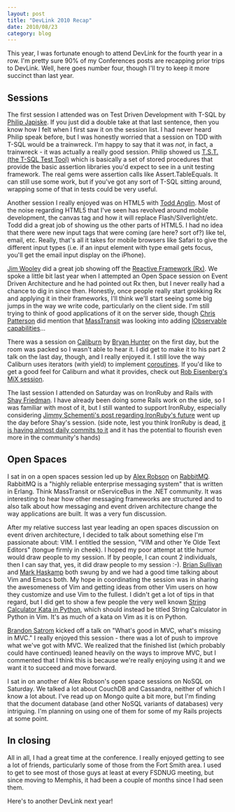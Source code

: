 ```yaml
---
layout: post
title: "DevLink 2010 Recap"
date: 2010/08/23
category: blog
---
```


This year, I was fortunate enough to attend DevLink for the fourth year in a
row. I'm pretty sure 90% of my Conferences posts are recapping prior trips to
DevLink. Well, here goes number four, though I'll try to keep it more succinct
than last year.

## Sessions

The first session I attended was on Test Driven Development with T-SQL by
[Philip Japiske](http://www.skimedic.com/blog/). If you just did a double take
at that last sentence, then you know how I felt when I first saw it on the
session list. I had never heard Philip speak before, but I was honestly worried
that a session on TDD with T-SQL would be a trainwreck. I'm happy to say that
it was *not*, in fact, a trainwreck - it was actually a really good session.
Philip showed us [T.S.T. (the T-SQL Test Tool)](http://tst.codeplex.com/) which
is basically a set of stored procedures that provide the basic assertion
libraries you'd expect to see in a unit testing framework. The real gems were
assertion calls like Assert.TableEquals. It can still use some work, but if
you've got any sort of T-SQL sitting around, wrapping some of that in tests
could be very useful. 

Another session I really enjoyed was on HTML5 with [Todd
Anglin](http://telerikwatch.com). Most of the noise regarding HTML5 that I've
seen has revolved around mobile development, the canvas tag and how it will
replace Flash/Silverlight/etc. Todd did a great job of showing us the other
parts of HTML5. I had no idea that there were new input tags that were coming
(are here? sort of?) like tel, email, etc. Really, that's all it takes for
mobile browsers like Safari to give the different input types (i.e. if an input
element with type email gets focus, you'll get the email input display on the
iPhone). 

[Jim Wooley](http://www.thinqlinq.com/) did a great job showing off the
[Reactive Framework
(Rx)](http://msdn.microsoft.com/en-us/devlabs/ee794896.aspx). We spoke a little
bit last year when I attempted an Open Space session on Event Driven
Architecture and he had pointed out Rx then, but I never really had a chance to
dig in since then. Honestly, once people really start grokking Rx and applying
it in their frameworks, I'll think we'll start seeing some big jumps in the way
we write code, particularly on the client side. I'm still trying to think of
good applications of it on the server side, though [Chris
Patterson](http://blog.phatboyg.com/) did mention that
[MassTransit](http://github.com/phatboyg/MassTransit) was looking into adding
[IObservable
capabilities](http://github.com/phatboyg/MassTransit/tree/master/src/MassTransit.Reactive/)...

There was a session on [Caliburn](http://caliburn.codeplex.com/) by [Bryan
Hunter](http://www.codeswamp.com/) on the first day, but the room was packed so
I wasn't able to hear it. I did get to make it to his part 2 talk on the last
day, though, and I really enjoyed it. I still love the way Caliburn uses
iterators (with yield) to implement
[coroutines](http://en.wikipedia.org/wiki/Coroutine). If you'd like to get a
good feel for Caliburn and what it provides, check out [Rob Eisenberg's MiX
session](http://live.visitmix.com/MIX10/Sessions/EX15). 

The last session I attended on Saturday was on IronRuby and Rails with [Shay
Friedman](http://www.ironshay.com/). I have already been doing some Rails work
on the side, so I was familiar with most of it, but I still wanted to support
IronRuby, especially considering [Jimmy Schementi's post regarding IronRuby's
future](http://blog.jimmy.schementi.com/2010/08/start-spreading-news-future-of-jimmy.html)
went up the day before Shay's session. (side note, lest you think IronRuby is
dead, [it is having almost daily commits to
it](http://github.com/ironruby/ironruby/commits/master) and it has the
potential to flourish even more in the community's hands) 

## Open Spaces

I sat in on a open spaces session led up by [Alex
Robson](http://sharplearningcurve.com/blog/) on
[RabbitMQ](http://www.rabbitmq.com/). RabbitMQ is a "highly reliable enterprise
messaging system" that is written in Erlang. Think MassTransit or nServiceBus
in the .NET community. It was interesting to hear how other messaging
frameworks are structured and to also talk about how messaging and event driven
architecture change the way applications are built. It was a very fun
discussion. 

After my relative success last year leading an open spaces discussion on event
driven architecture, I decided to talk about something else I'm passionate
about: VIM. I entitled the session, "VIM and other Ye Olde Text Editors"
(tongue firmly in cheek). I hoped my poor attempt at title humor would draw
people to my session. If by people, I can count 2 individuals, then I can say
that, yes, it did draw people to my session :-). [Brian
Sullivan](http://www.sullivansoftdev.com/blog/) and [Mark
Haskamp](http://github.com/markhaskamp) both swung by and we had a good time
talking about Vim and Emacs both. My hope in coordinating the session was in
sharing the awesomeness of Vim and getting ideas from other Vim users on how
they customize and use Vim to the fullest. I didn't get a lot of tips in that
regard, but I did get to show a few people the very well known [String
Calculator Kata in
Python](http://blog.extracheese.org/2010/01/string-calculator-kata-in-python.html),
which should instead be titled String Calculator in Python in Vim. It's as much
of a kata on Vim as it is on Python. 

[Brandon Satrom](http://www.userinexperience.com/) kicked off a talk on "What's
good in MVC, what's missing in MVC." I really enjoyed this session - there was
a lot of push to improve what we've got with MVC. We realized that the finished
list (which probably could have continued) leaned heavily on the ways to
improve MVC, but I commented that I think this is because we're really enjoying
using it and we want it to succeed and move forward. 

I sat in on another of Alex Robson's open space sessions on NoSQL on Saturday.
We talked a lot about CouchDB and Cassandra, neither of which I know a lot
about. I've read up on Mongo quite a bit more, but I'm finding that the
document database (and other NoSQL variants of databases) very intriguing. I'm
planning on using one of them for some of my Rails projects at some point. 

## In closing

All in all, I had a great time at the conference. I really enjoyed getting to
see a lot of friends, particularly some of those from the Fort Smith area. I
used to get to see most of those guys at least at every FSDNUG meeting, but
since moving to Memphis, it had been a couple of months since I had seen them. 

Here's to another DevLink next year!

